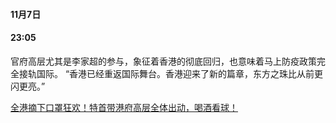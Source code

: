 #### 11月7日
#### 23:05

官府高层尤其是李家超的参与，象征着香港的彻底回归，也意味着马上防疫政策完全接轨国际。
“香港已经重返国际舞台。香港迎来了新的篇章，东方之珠比从前更闪更亮。”

[全港摘下口罩狂欢！特首带港府高层全体出动，喝酒看球！](https://ishare.ifeng.com/c/s/v004nky--JNaXYL13B3Q-_TGGSvrlzLfhwBJ19--oPgCfVfEWE__?spss=np&channelId=&aman=34j9e2L168y7f8Y511j881f244ob620164Pa16Z8d9&gud=61b760V149)


